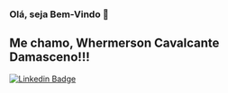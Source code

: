 ### Olá, seja Bem-Vindo 👋

## Me chamo, Whermerson Cavalcante Damasceno!!!

[![Linkedin Badge](https://img.shields.io/badge/-LinkedIn-blue?style=flat-square&logo=Linkedin&logoColor=white&link=https://www.linkedin.com/in/whermerson-19/)](https://www.linkedin.com/in/whermerson-19/)



<!--
**Whermerson-19/Whermerson-19** is a ✨ _special_ ✨ repository because its `README.md` (this file) appears on your GitHub profile.

Here are some ideas to get you started:

- 🔭 I’m currently working on ...
- 🌱 I’m currently learning ...
- 👯 I’m looking to collaborate on ...
- 🤔 I’m looking for help with ...
- 💬 Ask me about ...
- 📫 How to reach me: ...
- 😄 Pronouns: ...
- ⚡ Fun fact: ...
-->
